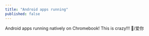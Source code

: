 ```yaml
---
title: "Android apps running"
published: false
---
```

Android apps running natively on Chromebook! This is crazy!!! &#x14;/爱你